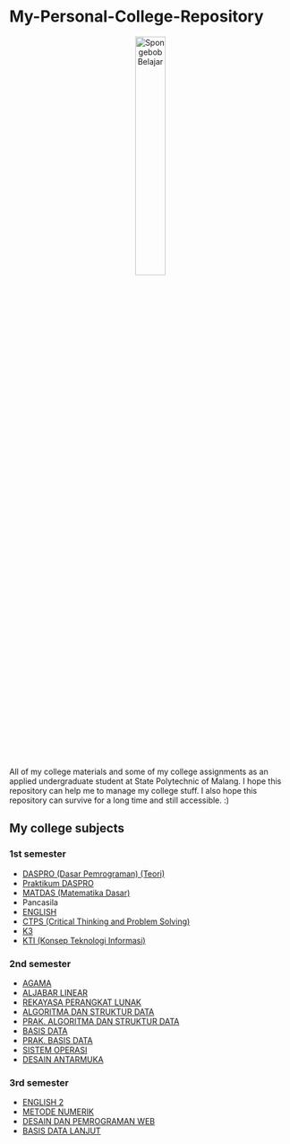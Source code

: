 # My-Personal-College-Repository
<p align="center">
   <img src="https://media.tenor.com/uyV5AiN5CxsAAAAC/spongebob-study.gif" width="33%" alt="Spongebob Belajar">
</p>

All of my college materials and some of my college assignments as an applied undergraduate student at State Polytechnic of Malang. 
I hope this repository can help me to manage my college stuff. I also hope this repository can survive for a long time and still accessible. :)
## My college subjects
### 1st semester
- [DASPRO (Dasar Pemrograman) (Teori)](semester-1/05-dasar-pemrograman) 
- [Praktikum DASPRO](semester-1/06-praktikum-dasar-pemrograman)
- [MATDAS (Matematika Dasar)](semester-1/04-matematika-dasar)
- Pancasila
- [ENGLISH](semester-1/03-english-1)
- [CTPS (Critical Thinking and Problem Solving)](semester-1/02-critical-thinking-and-problem-solving)
- [K3](semester-1/07-kesehatan-dan-keselamatan-kerja)
- [KTI (Konsep Teknologi Informasi)](semester-1/01-konsep-teknologi-informasi)

### 2nd semester
- [AGAMA](semester-2/01-AGAMA)
- [ALJABAR LINEAR](semester-2/02-aljabar-linear)
- [REKAYASA PERANGKAT LUNAK](semester-2/03-rekayasa-perangkat-lunak)
- [ALGORITMA DAN STRUKTUR DATA](semester-2/04-algoritma-dan-struktur-data)
- [PRAK. ALGORITMA DAN STRUKTUR DATA](semester-2/05-praktikum-algoritma-dan-struktur-data)
- [BASIS DATA](semester-2/06-basis-data)
- [PRAK. BASIS DATA](semester-2/07-praktikum-basis-data)
- [SISTEM OPERASI](semester-2/08-sistem-operasi)
- [DESAIN ANTARMUKA](semester-2/09-desain-antarmuka)

### 3rd semester
- [ENGLISH 2](semester-3/02-english)
- [METODE NUMERIK](semester-3/03-metode-numerik)
- [DESAIN DAN PEMROGRAMAN WEB](https://github.com/FarrelAD/Kuliah-Web-Basic)
- [BASIS DATA LANJUT](semester-3/07-basis-data-lanjut)
